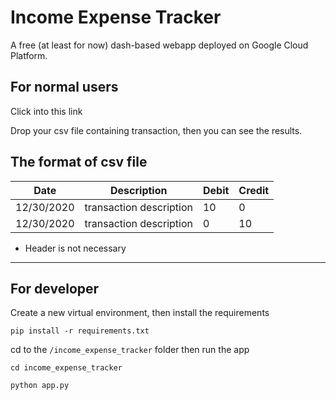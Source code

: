 # Income Expense Tracker
A free (at least for now) dash-based webapp deployed on Google Cloud Platform.

## For normal users
Click into this link



Drop your csv file containing transaction, then you can see the results.

## The format of csv file
| Date  | Description             | Debit | Credit |
|-|-|-|-|
|12/30/2020 | transaction description | 10 | 0 |
|12/30/2020 | transaction description | 0 | 10 |

- Header is not necessary

---

## For developer
Create a new virtual environment, then install the requirements

`pip install -r requirements.txt`

cd to the `/income_expense_tracker` folder then run the app

`cd income_expense_tracker`

`python app.py`
